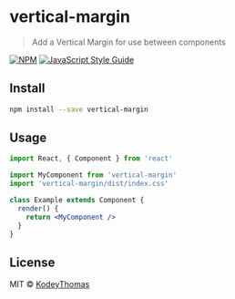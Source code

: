# vertical-margin

> Add a Vertical Margin for use between components

[![NPM](https://img.shields.io/npm/v/vertical-margin.svg)](https://www.npmjs.com/package/vertical-margin) [![JavaScript Style Guide](https://img.shields.io/badge/code_style-standard-brightgreen.svg)](https://standardjs.com)

## Install

```bash
npm install --save vertical-margin
```

## Usage

```jsx
import React, { Component } from 'react'

import MyComponent from 'vertical-margin'
import 'vertical-margin/dist/index.css'

class Example extends Component {
  render() {
    return <MyComponent />
  }
}
```

## License

MIT © [KodeyThomas](https://github.com/KodeyThomas)

